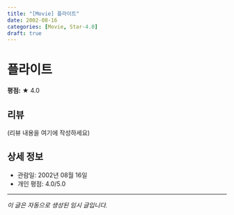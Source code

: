 ```yaml
---
title: "[Movie] 플라이트"
date: 2002-08-16
categories: [Movie, Star-4.0]
draft: true
---
```


# 플라이트

**평점:** ★ 4.0

## 리뷰

(리뷰 내용을 여기에 작성하세요)

## 상세 정보

- 관람일: 2002년 08월 16일
- 개인 평점: 4.0/5.0

---

*이 글은 자동으로 생성된 임시 글입니다.*
